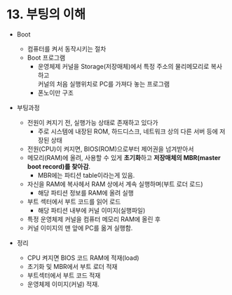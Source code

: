 # 13. 부팅의 이해
- Boot
    - 컴퓨터를 켜서 동작시키는 절차
    - Boot 프로그램
        - 운영체제 커널을 Storage(저장매체)에서 특정 주소의 물리메모리로 복사하고  
         커널의 처음 실행위치로 PC를 가져다 놓는 프로그램
        - 폰노이만 구조

- 부팅과정
    - 전원이 켜지기 전, 실행가능 상태로 존재하고 있다가
        - 주로 시스템에 내장된 ROM, 하드디스크, 네트워크 상의 다른 서버 등에 저장된 상태
    - 전원(CPU)이 켜지면, BIOS(ROM)으로부터 제어권을 넘겨받아서
    - 메모리(RAM)에 올려, 사용할 수 있게 **초기화**하고 **저장매체의 MBR(master boot record)를 찾아감**.
        - MBR에는 파티션 table이라는게 있음.
    - 자신을 RAM에 복사헤서 RAM 상에서 계속 실행하며(부트 로더 로드)
        - 해당 파티션 정보를 RAM에 올려 실행
    - 부트 섹터에서 부트 코드를 읽어 로드
        - 해당 파티션 내부에 커널 이미지(실행파일)
    - 특정 운영체제 커널을 컴퓨터 메모리 RAM에 올린 후
    - 커널 이미지의 맨 앞에 PC를 옮겨 실행함.

- 정리
    - CPU 켜지면 BIOS 코드 RAM에 적재(load)
    - 초기화 및 MBR에서 부트 로더 적재
    - 부트섹터에서 부트 코드 적재
    - 운영체제 이미지(커널) 적재.